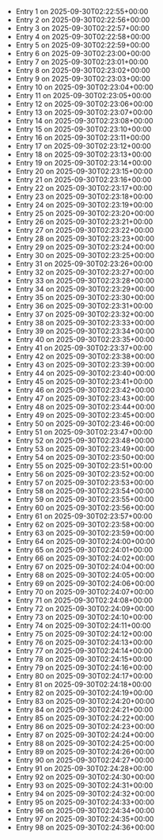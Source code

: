 - Entry 1 on 2025-09-30T02:22:55+00:00
- Entry 2 on 2025-09-30T02:22:56+00:00
- Entry 3 on 2025-09-30T02:22:57+00:00
- Entry 4 on 2025-09-30T02:22:58+00:00
- Entry 5 on 2025-09-30T02:22:59+00:00
- Entry 6 on 2025-09-30T02:23:00+00:00
- Entry 7 on 2025-09-30T02:23:01+00:00
- Entry 8 on 2025-09-30T02:23:02+00:00
- Entry 9 on 2025-09-30T02:23:03+00:00
- Entry 10 on 2025-09-30T02:23:04+00:00
- Entry 11 on 2025-09-30T02:23:05+00:00
- Entry 12 on 2025-09-30T02:23:06+00:00
- Entry 13 on 2025-09-30T02:23:07+00:00
- Entry 14 on 2025-09-30T02:23:08+00:00
- Entry 15 on 2025-09-30T02:23:10+00:00
- Entry 16 on 2025-09-30T02:23:11+00:00
- Entry 17 on 2025-09-30T02:23:12+00:00
- Entry 18 on 2025-09-30T02:23:13+00:00
- Entry 19 on 2025-09-30T02:23:14+00:00
- Entry 20 on 2025-09-30T02:23:15+00:00
- Entry 21 on 2025-09-30T02:23:16+00:00
- Entry 22 on 2025-09-30T02:23:17+00:00
- Entry 23 on 2025-09-30T02:23:18+00:00
- Entry 24 on 2025-09-30T02:23:19+00:00
- Entry 25 on 2025-09-30T02:23:20+00:00
- Entry 26 on 2025-09-30T02:23:21+00:00
- Entry 27 on 2025-09-30T02:23:22+00:00
- Entry 28 on 2025-09-30T02:23:23+00:00
- Entry 29 on 2025-09-30T02:23:24+00:00
- Entry 30 on 2025-09-30T02:23:25+00:00
- Entry 31 on 2025-09-30T02:23:26+00:00
- Entry 32 on 2025-09-30T02:23:27+00:00
- Entry 33 on 2025-09-30T02:23:28+00:00
- Entry 34 on 2025-09-30T02:23:29+00:00
- Entry 35 on 2025-09-30T02:23:30+00:00
- Entry 36 on 2025-09-30T02:23:31+00:00
- Entry 37 on 2025-09-30T02:23:32+00:00
- Entry 38 on 2025-09-30T02:23:33+00:00
- Entry 39 on 2025-09-30T02:23:34+00:00
- Entry 40 on 2025-09-30T02:23:35+00:00
- Entry 41 on 2025-09-30T02:23:37+00:00
- Entry 42 on 2025-09-30T02:23:38+00:00
- Entry 43 on 2025-09-30T02:23:39+00:00
- Entry 44 on 2025-09-30T02:23:40+00:00
- Entry 45 on 2025-09-30T02:23:41+00:00
- Entry 46 on 2025-09-30T02:23:42+00:00
- Entry 47 on 2025-09-30T02:23:43+00:00
- Entry 48 on 2025-09-30T02:23:44+00:00
- Entry 49 on 2025-09-30T02:23:45+00:00
- Entry 50 on 2025-09-30T02:23:46+00:00
- Entry 51 on 2025-09-30T02:23:47+00:00
- Entry 52 on 2025-09-30T02:23:48+00:00
- Entry 53 on 2025-09-30T02:23:49+00:00
- Entry 54 on 2025-09-30T02:23:50+00:00
- Entry 55 on 2025-09-30T02:23:51+00:00
- Entry 56 on 2025-09-30T02:23:52+00:00
- Entry 57 on 2025-09-30T02:23:53+00:00
- Entry 58 on 2025-09-30T02:23:54+00:00
- Entry 59 on 2025-09-30T02:23:55+00:00
- Entry 60 on 2025-09-30T02:23:56+00:00
- Entry 61 on 2025-09-30T02:23:57+00:00
- Entry 62 on 2025-09-30T02:23:58+00:00
- Entry 63 on 2025-09-30T02:23:59+00:00
- Entry 64 on 2025-09-30T02:24:00+00:00
- Entry 65 on 2025-09-30T02:24:01+00:00
- Entry 66 on 2025-09-30T02:24:02+00:00
- Entry 67 on 2025-09-30T02:24:04+00:00
- Entry 68 on 2025-09-30T02:24:05+00:00
- Entry 69 on 2025-09-30T02:24:06+00:00
- Entry 70 on 2025-09-30T02:24:07+00:00
- Entry 71 on 2025-09-30T02:24:08+00:00
- Entry 72 on 2025-09-30T02:24:09+00:00
- Entry 73 on 2025-09-30T02:24:10+00:00
- Entry 74 on 2025-09-30T02:24:11+00:00
- Entry 75 on 2025-09-30T02:24:12+00:00
- Entry 76 on 2025-09-30T02:24:13+00:00
- Entry 77 on 2025-09-30T02:24:14+00:00
- Entry 78 on 2025-09-30T02:24:15+00:00
- Entry 79 on 2025-09-30T02:24:16+00:00
- Entry 80 on 2025-09-30T02:24:17+00:00
- Entry 81 on 2025-09-30T02:24:18+00:00
- Entry 82 on 2025-09-30T02:24:19+00:00
- Entry 83 on 2025-09-30T02:24:20+00:00
- Entry 84 on 2025-09-30T02:24:21+00:00
- Entry 85 on 2025-09-30T02:24:22+00:00
- Entry 86 on 2025-09-30T02:24:23+00:00
- Entry 87 on 2025-09-30T02:24:24+00:00
- Entry 88 on 2025-09-30T02:24:25+00:00
- Entry 89 on 2025-09-30T02:24:26+00:00
- Entry 90 on 2025-09-30T02:24:27+00:00
- Entry 91 on 2025-09-30T02:24:28+00:00
- Entry 92 on 2025-09-30T02:24:30+00:00
- Entry 93 on 2025-09-30T02:24:31+00:00
- Entry 94 on 2025-09-30T02:24:32+00:00
- Entry 95 on 2025-09-30T02:24:33+00:00
- Entry 96 on 2025-09-30T02:24:34+00:00
- Entry 97 on 2025-09-30T02:24:35+00:00
- Entry 98 on 2025-09-30T02:24:36+00:00
